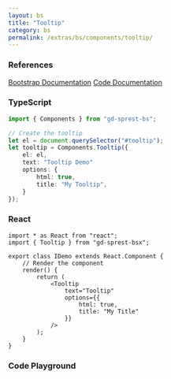 ```yaml
---
layout: bs
title: "Tooltip"
category: bs
permalink: /extras/bs/components/tooltip/
---
```


### References

<div class="bs">
    <div class="list-group">
        <a class="list-group-item list-group-item-action" href="https://getbootstrap.com/docs/4.4/components/tooltips">Bootstrap Documentation</a>
        <a class="list-group-item list-group-item-action" href="/docs/sprest-bs/modules/_components_tooltip_d_.html">Code Documentation</a>
    </div>
</div>

### TypeScript

```ts
import { Components } from "gd-sprest-bs";

// Create the tooltip
let el = document.querySelector("#tooltip");
let tooltip = Components.Tooltip({
    el: el,
    text: "Tooltip Demo"
    options: {
        html: true,
        title: "My Tooltip",
    }
});
```

### React

```tsx
import * as React from "react";
import { Tooltip } from "gd-sprest-bsx";

export class IDemo extends React.Component {
    // Render the component
    render() {
        return (
            <Tooltip
                text="Tooltip"
                options={{
                    html: true,
                    title: "My Title"
                }}
            />
        );
    }
}
```

### Code Playground

<div id="playground" class="bs"></div>
<script type="text/javascript">
    // Wait for the page to load
    window.addEventListener("load", function() {
        // Create the code editor
        var editor = CodeEditor(document.getElementById("playground"), true, [
            '// Create the tooltip',
            'Components.Tooltip({',
            '\tel: app,',
            '\ttext: "Tooltip",',
            '\toptions: {',
            '\t\thtml: true,',
            '\t\ttitle: "My Tooltip",',
            '\t}',
            '});'
        ].join('\n'));
    });
</script>